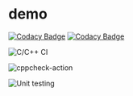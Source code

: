 # demo

[![Codacy Badge](https://api.codacy.com/project/badge/Grade/63dac2bc2c9b4e7faf7e2d67254682fb)](https://app.codacy.com/manual/99002452/Project-1?utm_source=github.com&utm_medium=referral&utm_content=99002452/Project-1&utm_campaign=Badge_Grade_Dashboard)
[![Codacy Badge](https://api.codacy.com/project/badge/Grade/63dac2bc2c9b4e7faf7e2d67254682fb)](https://app.codacy.com/manual/99002452/Project-1?utm_source=github.com&utm_medium=referral&utm_content=99002452/Project-1&utm_campaign=Badge_Grade_Dashboard)

 
![C/C++ CI](https://github.com/99002589/demo/workflows/C/C++%20CI/badge.svg)

![cppcheck-action](https://github.com/99002589/demo/workflows/cppcheck-action/badge.svg)

![Unit testing](https://github.com/99002589/demo/workflows/Unit%20testing/badge.svg)

